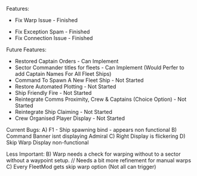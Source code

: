 Features:
+ Fix Warp Issue - Finished
- Fix Exception Spam - Finished
- Fix Connection Issue - Finished


Future Features:
+ Restored Captain Orders - Can Implement
+ Sector Commander titles for fleets - Can Implement (Would Perfer to add Captain Names For All Fleet Ships)
+ Command To Spawn A New Fleet Ship - Not Started
+ Restore Automated Plotting - Not Started
+ Ship Friendly Fire - Not Started
+ Reintegrate Comms Proximity, Crew & Captains (Choice Option) - Not Started
+ Reintegrate Ship Claiming - Not Started
+ Crew Organised Player Display - Not Started

Current Bugs:
A) F1 - Ship spawning bind - appears non functional
B) Command Banner isnt displaying Admiral
C) Right Display is flickering
D) Skip Warp Display non-functional

Less Important:
B) Warp needs a check for warping without to a sector without a waypoint setup. // Needs a bit more refinement for manual warps
C) Every FleetMod gets skip warp option (Not all can trigger)
